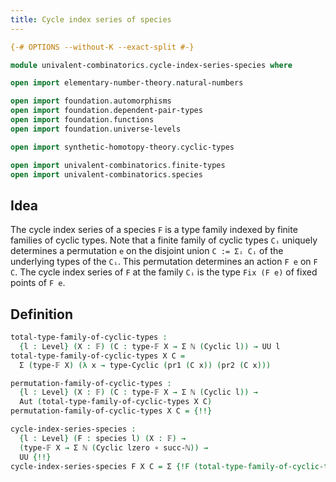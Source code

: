 ```yaml
---
title: Cycle index series of species
---
```


```agda
{-# OPTIONS --without-K --exact-split #-}

module univalent-combinatorics.cycle-index-series-species where

open import elementary-number-theory.natural-numbers

open import foundation.automorphisms
open import foundation.dependent-pair-types
open import foundation.functions
open import foundation.universe-levels

open import synthetic-homotopy-theory.cyclic-types

open import univalent-combinatorics.finite-types
open import univalent-combinatorics.species
```

## Idea

The cycle index series of a species `F` is a type family indexed by finite families of cyclic types. Note that a finite family of cyclic types `Cᵢ` uniquely determines a permutation `e` on the disjoint union `C := Σᵢ Cᵢ` of the underlying types of the `Cᵢ`. This permutation determines an action `F e` on `F C`. The cycle index series of `F` at the family `Cᵢ` is the type `Fix (F e)` of fixed points of `F e`.

## Definition

```agda
total-type-family-of-cyclic-types :
  {l : Level} (X : 𝔽) (C : type-𝔽 X → Σ ℕ (Cyclic l)) → UU l
total-type-family-of-cyclic-types X C =
  Σ (type-𝔽 X) (λ x → type-Cyclic (pr1 (C x)) (pr2 (C x)))

permutation-family-of-cyclic-types :
  {l : Level} (X : 𝔽) (C : type-𝔽 X → Σ ℕ (Cyclic l)) →
  Aut (total-type-family-of-cyclic-types X C)
permutation-family-of-cyclic-types X C = {!!}

cycle-index-series-species :
  {l : Level} (F : species l) (X : 𝔽) →
  (type-𝔽 X → Σ ℕ (Cyclic lzero ∘ succ-ℕ)) →
  UU {!!}
cycle-index-series-species F X C = Σ {!F (total-type-family-of-cyclic-types X C)!} {!!}
```
